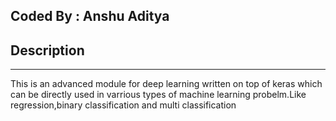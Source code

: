 Coded By : Anshu Aditya
-----------------------

Description
----------
_________

This is an advanced module for deep learning written on top of keras which can be directly used in varrious types of machine learning probelm.Like regression,binary classification and multi classification

